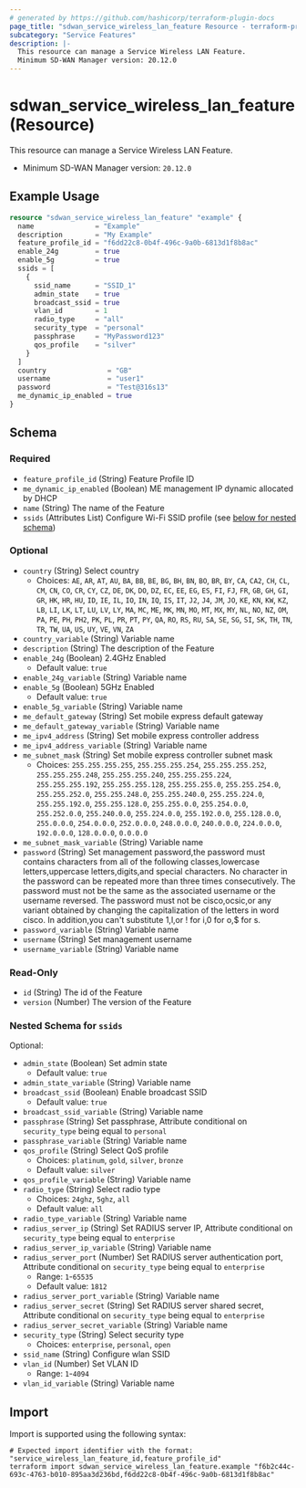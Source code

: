 ```yaml
---
# generated by https://github.com/hashicorp/terraform-plugin-docs
page_title: "sdwan_service_wireless_lan_feature Resource - terraform-provider-sdwan"
subcategory: "Service Features"
description: |-
  This resource can manage a Service Wireless LAN Feature.
  Minimum SD-WAN Manager version: 20.12.0
---
```


# sdwan_service_wireless_lan_feature (Resource)

This resource can manage a Service Wireless LAN Feature.
  - Minimum SD-WAN Manager version: `20.12.0`

## Example Usage

```terraform
resource "sdwan_service_wireless_lan_feature" "example" {
  name               = "Example"
  description        = "My Example"
  feature_profile_id = "f6dd22c8-0b4f-496c-9a0b-6813d1f8b8ac"
  enable_24g         = true
  enable_5g          = true
  ssids = [
    {
      ssid_name      = "SSID_1"
      admin_state    = true
      broadcast_ssid = true
      vlan_id        = 1
      radio_type     = "all"
      security_type  = "personal"
      passphrase     = "MyPassword123"
      qos_profile    = "silver"
    }
  ]
  country               = "GB"
  username              = "user1"
  password              = "Test@316s13"
  me_dynamic_ip_enabled = true
}
```

<!-- schema generated by tfplugindocs -->
## Schema

### Required

- `feature_profile_id` (String) Feature Profile ID
- `me_dynamic_ip_enabled` (Boolean) ME management IP dynamic allocated by DHCP
- `name` (String) The name of the Feature
- `ssids` (Attributes List) Configure Wi-Fi SSID profile (see [below for nested schema](#nestedatt--ssids))

### Optional

- `country` (String) Select country
  - Choices: `AE`, `AR`, `AT`, `AU`, `BA`, `BB`, `BE`, `BG`, `BH`, `BN`, `BO`, `BR`, `BY`, `CA`, `CA2`, `CH`, `CL`, `CM`, `CN`, `CO`, `CR`, `CY`, `CZ`, `DE`, `DK`, `DO`, `DZ`, `EC`, `EE`, `EG`, `ES`, `FI`, `FJ`, `FR`, `GB`, `GH`, `GI`, `GR`, `HK`, `HR`, `HU`, `ID`, `IE`, `IL`, `IO`, `IN`, `IQ`, `IS`, `IT`, `J2`, `J4`, `JM`, `JO`, `KE`, `KN`, `KW`, `KZ`, `LB`, `LI`, `LK`, `LT`, `LU`, `LV`, `LY`, `MA`, `MC`, `ME`, `MK`, `MN`, `MO`, `MT`, `MX`, `MY`, `NL`, `NO`, `NZ`, `OM`, `PA`, `PE`, `PH`, `PH2`, `PK`, `PL`, `PR`, `PT`, `PY`, `QA`, `RO`, `RS`, `RU`, `SA`, `SE`, `SG`, `SI`, `SK`, `TH`, `TN`, `TR`, `TW`, `UA`, `US`, `UY`, `VE`, `VN`, `ZA`
- `country_variable` (String) Variable name
- `description` (String) The description of the Feature
- `enable_24g` (Boolean) 2.4GHz Enabled
  - Default value: `true`
- `enable_24g_variable` (String) Variable name
- `enable_5g` (Boolean) 5GHz Enabled
  - Default value: `true`
- `enable_5g_variable` (String) Variable name
- `me_default_gateway` (String) Set mobile express default gateway
- `me_default_gateway_variable` (String) Variable name
- `me_ipv4_address` (String) Set mobile express controller address
- `me_ipv4_address_variable` (String) Variable name
- `me_subnet_mask` (String) Set mobile express controller subnet mask
  - Choices: `255.255.255.255`, `255.255.255.254`, `255.255.255.252`, `255.255.255.248`, `255.255.255.240`, `255.255.255.224`, `255.255.255.192`, `255.255.255.128`, `255.255.255.0`, `255.255.254.0`, `255.255.252.0`, `255.255.248.0`, `255.255.240.0`, `255.255.224.0`, `255.255.192.0`, `255.255.128.0`, `255.255.0.0`, `255.254.0.0`, `255.252.0.0`, `255.240.0.0`, `255.224.0.0`, `255.192.0.0`, `255.128.0.0`, `255.0.0.0`, `254.0.0.0`, `252.0.0.0`, `248.0.0.0`, `240.0.0.0`, `224.0.0.0`, `192.0.0.0`, `128.0.0.0`, `0.0.0.0`
- `me_subnet_mask_variable` (String) Variable name
- `password` (String) Set management password,the password must contains characters from all of the following classes,lowercase letters,uppercase letters,digits,and special characters. No character in the password can be repeated more than three times consecutively. The password must not be the same as the associated username or the username reversed. The password must not be cisco,ocsic,or any variant obtained by changing the capitalization of the letters in word cisco. In addition,you can't substitute 1,l,or ! for i,0 for o,$ for s.
- `password_variable` (String) Variable name
- `username` (String) Set management username
- `username_variable` (String) Variable name

### Read-Only

- `id` (String) The id of the Feature
- `version` (Number) The version of the Feature

<a id="nestedatt--ssids"></a>
### Nested Schema for `ssids`

Optional:

- `admin_state` (Boolean) Set admin state
  - Default value: `true`
- `admin_state_variable` (String) Variable name
- `broadcast_ssid` (Boolean) Enable broadcast SSID
  - Default value: `true`
- `broadcast_ssid_variable` (String) Variable name
- `passphrase` (String) Set passphrase, Attribute conditional on `security_type` being equal to `personal`
- `passphrase_variable` (String) Variable name
- `qos_profile` (String) Select QoS profile
  - Choices: `platinum`, `gold`, `silver`, `bronze`
  - Default value: `silver`
- `qos_profile_variable` (String) Variable name
- `radio_type` (String) Select radio type
  - Choices: `24ghz`, `5ghz`, `all`
  - Default value: `all`
- `radio_type_variable` (String) Variable name
- `radius_server_ip` (String) Set RADIUS server IP, Attribute conditional on `security_type` being equal to `enterprise`
- `radius_server_ip_variable` (String) Variable name
- `radius_server_port` (Number) Set RADIUS server authentication port, Attribute conditional on `security_type` being equal to `enterprise`
  - Range: `1`-`65535`
  - Default value: `1812`
- `radius_server_port_variable` (String) Variable name
- `radius_server_secret` (String) Set RADIUS server shared secret, Attribute conditional on `security_type` being equal to `enterprise`
- `radius_server_secret_variable` (String) Variable name
- `security_type` (String) Select security type
  - Choices: `enterprise`, `personal`, `open`
- `ssid_name` (String) Configure wlan SSID
- `vlan_id` (Number) Set VLAN ID
  - Range: `1`-`4094`
- `vlan_id_variable` (String) Variable name

## Import

Import is supported using the following syntax:

```shell
# Expected import identifier with the format: "service_wireless_lan_feature_id,feature_profile_id"
terraform import sdwan_service_wireless_lan_feature.example "f6b2c44c-693c-4763-b010-895aa3d236bd,f6dd22c8-0b4f-496c-9a0b-6813d1f8b8ac"
```
